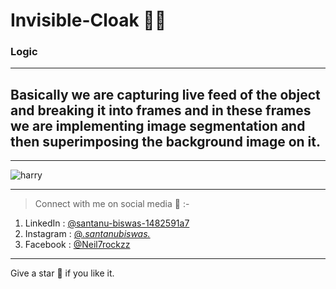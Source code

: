 # Invisible-Cloak 🧙‍♂️

### Logic

---
Basically we are capturing live feed of the object and breaking it into frames and in these frames we are implementing image segmentation and then superimposing the background image on it.
---

***

![harry](https://user-images.githubusercontent.com/64271130/87249950-b2549600-c47f-11ea-8f2e-db15ae751e76.jpeg)


***
> Connect with me on social media 📲 :-
1. LinkedIn : <a href="https://www.linkedin.com/in/santanu-biswas-1482591a7/">@santanu-biswas-1482591a7</a>
2. Instagram : <a href="https://www.instagram.com/_.santanubiswas._/">@_.santanubiswas._</a>
3. Facebook : <a href="https://www.linkedin.com/in/santanu-biswas-1482591a7/https://www.facebook.com/Neil7rockzz/">@Neil7rockzz</a>

***
Give a star 🌟 if you like it.
